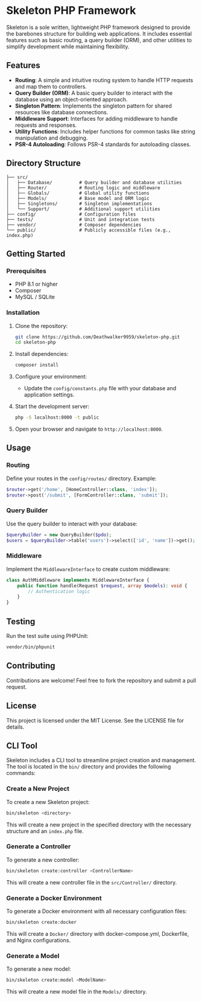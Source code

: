 # Skeleton PHP Framework

Skeleton is a sole written, lightweight PHP framework designed to provide the barebones structure for building web applications. It includes essential features such as basic routing, a query builder (ORM), and other utilities to simplify development while maintaining flexibility.

## Features

- **Routing**: A simple and intuitive routing system to handle HTTP requests and map them to controllers.
- **Query Builder (ORM)**: A basic query builder to interact with the database using an object-oriented approach.
- **Singleton Pattern**: Implements the singleton pattern for shared resources like database connections.
- **Middleware Support**: Interfaces for adding middleware to handle requests and responses.
- **Utility Functions**: Includes helper functions for common tasks like string manipulation and debugging.
- **PSR-4 Autoloading**: Follows PSR-4 standards for autoloading classes.

## Directory Structure

```
├── src/
│   ├── Database/          # Query builder and database utilities
│   ├── Router/            # Routing logic and middleware
│   ├── Globals/           # Global utility functions
│   ├── Models/            # Base model and ORM logic
│   ├── Singletons/        # Singleton implementations
│   └── Support/           # Additional support utilities
├── config/                # Configuration files
├── tests/                 # Unit and integration tests
├── vendor/                # Composer dependencies
└── public/                # Publicly accessible files (e.g., index.php)
```

## Getting Started

### Prerequisites

- PHP 8.1 or higher
- Composer
- MySQL / SQLite

### Installation

1. Clone the repository:
   ```bash
   git clone https://github.com/Deathwalker9959/skeleton-php.git
   cd skeleton-php
   ```

2. Install dependencies:
   ```bash
   composer install
   ```

3. Configure your environment:
   - Update the `config/constants.php` file with your database and application settings.

4. Start the development server:
   ```bash
   php -S localhost:8000 -t public
   ```

5. Open your browser and navigate to `http://localhost:8000`.

## Usage

### Routing
Define your routes in the `config/routes/` directory. Example:

```php
$router->get('/home', [HomeController::class, 'index']);
$router->post('/submit', [FormController::class, 'submit']);
```

### Query Builder
Use the query builder to interact with your database:

```php
$queryBuilder = new QueryBuilder($pdo);
$users = $queryBuilder->table('users')->select(['id', 'name'])->get();
```

### Middleware
Implement the `MiddlewareInterface` to create custom middleware:

```php
class AuthMiddleware implements MiddlewareInterface {
    public function handle(Request $request, array $models): void {
        // Authentication logic
    }
}
```

## Testing

Run the test suite using PHPUnit:

```bash
vendor/bin/phpunit
```

## Contributing

Contributions are welcome! Feel free to fork the repository and submit a pull request.

## License

This project is licensed under the MIT License. See the LICENSE file for details.

## CLI Tool

Skeleton includes a CLI tool to streamline project creation and management. The tool is located in the `bin/` directory and provides the following commands:

### Create a New Project

To create a new Skeleton project:

```bash
bin/skeleton <directory>
```

This will create a new project in the specified directory with the necessary structure and an `index.php` file.

### Generate a Controller

To generate a new controller:

```bash
bin/skeleton create:controller <ControllerName>
```

This will create a new controller file in the `src/Controller/` directory.

### Generate a Docker Environment

To generate a Docker environment with all necessary configuration files:

```bash
bin/skeleton create:docker
```

This will create a `Docker/` directory with docker-compose.yml, Dockerfile, and Nginx configurations.

### Generate a Model

To generate a new model:

```bash
bin/skeleton create:model <ModelName>
```

This will create a new model file in the `Models/` directory.
